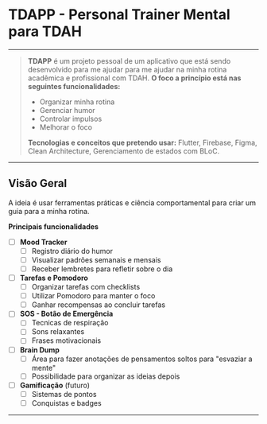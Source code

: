 # TDAPP - Personal Trainer Mental para TDAH

<!-- <img src="docs/screenshot_home.png" alt="TDAPP ScreenSHot" width="600"/> -->

---

> **TDAPP** é um projeto pessoal de um aplicativo que está sendo desenvolvido para me ajudar para me ajudar na minha rotina acadêmica e profissional com TDAH.
> **O foco a princípio está nas seguintes funcionalidades:**
> - Organizar minha rotina
> - Gerenciar humor
> - Controlar impulsos
> - Melhorar o foco
>
> **Tecnologias e conceitos que pretendo usar:** Flutter, Firebase, Figma, Clean Architecture, Gerenciamento de estados com BLoC.

---

## Visão Geral
A ideia é usar ferramentas práticas e ciência comportamental para criar um guia para a minha rotina.

**Principais funcionalidades**

- [ ] **Mood Tracker**
    - [ ] Registro diário do humor
    - [ ] Visualizar padrões semanais e mensais
    - [ ] Receber lembretes para refletir sobre o dia
- [ ] **Tarefas e Pomodoro**
    - [ ] Organizar tarefas com checklists
    - [ ] Utilizar Pomodoro para manter o foco
    - [ ] Ganhar recompensas ao concluir tarefas
- [ ] **SOS - Botão de Emergência**
    - [ ] Tecnicas de respiração
    - [ ] Sons relaxantes
    - [ ] Frases motivacionais
- [ ] **Brain Dump**
    - [ ] Área para fazer anotações de pensamentos soltos para "esvaziar a mente"
    - [ ] Possibilidade para organizar as ideias depois
- [ ] **Gamificação** (futuro)
    - [ ] Sistemas de pontos
    - [ ] Conquistas e badges
 
---

